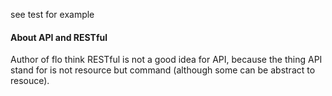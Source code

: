 see test for example

#### About API and RESTful
Author of flo think RESTful is not a good idea for API, because the thing API
stand for is not resource but command (although some can be abstract to
resouce).